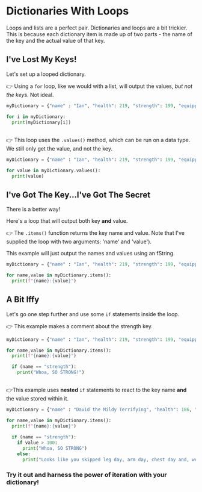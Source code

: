 # Dictionaries With Loops

Loops and lists are a perfect pair. Dictionaries and loops are a bit trickier.  This is because each dictionary item is made up of two parts - the name of the key and the actual value of that key.



## I've Lost My Keys!
Let's set up a looped dictionary.

👉 Using a `for` loop, like we would with a list, will output the values, _but not the keys_.  Not ideal. 

```python
myDictionary = {"name" : "Ian", "health": 219, "strength": 199, "equipped": "Axe"}

for i in myDictionary:
  print(myDictionary[i])

```
##
👉 This loop uses the `.values()` method, which can be run on a data type. We still only get the value, and not the key.

```python
myDictionary = {"name" : "Ian", "health": 219, "strength": 199, "equipped": "Axe"}

for value in myDictionary.values():
  print(value)

```

## I've Got The Key...I've Got The Secret

There is a better way! 

Here's a loop that will output both key **and** value.  

👉 The `.items()` function returns the key name and value. Note that I've supplied the loop with two arguments: 'name' and 'value').

This example will just output the names and values using an fString.

```python
myDictionary = {"name" : "Ian", "health": 219, "strength": 199, "equipped": "Axe"}

for name,value in myDictionary.items():
  print(f"{name}:{value}")
```

## A Bit Iffy

Let's go one step further and use some `if` statements inside the loop.

👉 This example makes a comment about the strength key.

```python
myDictionary = {"name" : "Ian", "health": 219, "strength": 199, "equipped": "Axe"}

for name,value in myDictionary.items():
  print(f"{name}:{value}")

  if (name == "strength"):
    print("Whoa, SO STRONG!")
```
##
👉This example uses **nested** `if` statements to react to the key name **and** the value stored within it.

```python
myDictionary = {"name" : "David the Mildy Terrifying", "health": 186, "strength": 4, "equipped":"l33t haxx0r p0werz"}

for name,value in myDictionary.items():
  print(f"{name}:{value}")

  if (name == "strength"):
    if value > 100:
      print("Whoa, SO STRONG")
    else:
      print("Looks like you skipped leg day, arm day, chest day and, well, gym day entirely bro!")
```

### Try it out and harness the power of iteration with your dictionary!